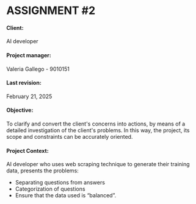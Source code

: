 # ASSIGNMENT #2

#### Client:
AI developer
#### Project manager: 
Valeria Gallego - 9010151
#### Last revision: 
February 21, 2025
#### Objective: 
To clarify and convert the client's concerns into actions, by means of a detailed investigation of the client's problems. In this way, the project, its scope and constraints can be accurately oriented.
#### Project Context: 
AI developer who uses web scraping technique to generate their training data, presents the problems:
- Separating questions from answers
- Categorization of questions
- Ensure that the data used is “balanced”.

